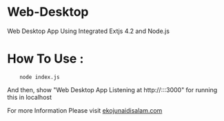 # Web-Desktop
Web Desktop App Using Integrated Extjs 4.2 and Node.js

# How To Use :

```batch
    node index.js
```
And then, show "Web Desktop App Listening at http://:::3000" for running this in localhost

For more Information Please visit [ekojunaidisalam.com](http://ekojunaidisalam.com/2016/03/04/integrate-extjs4-2-with-nodejs/)
